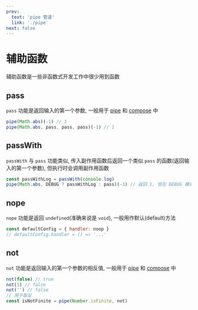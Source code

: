 ```yaml
---
prev:
  text: 'pipe 管道'
  link: './pipe'
next: false
---
```


# 辅助函数

辅助函数是一些非函数式开发工作中很少用到函数

## pass

`pass` 功能是返回输入的第一个参数, 一般用于 [pipe](./pipe) 和 [compose](./compose) 中

```js {2}
pipe(Math.abs)(-1) // 1
pipe(Math.abs, pass, pass, pass)(-1) // 1
```

## passWith

`passWith` 与 `pass` 功能类似, 传入副作用函数后返回一个类似 `pass` 的函数(返回输入的第一个参数), 但执行时会调用副作用函数

```js {1}
const passWithLog = passWith(console.log)
pipe(Math.abs, DEBUG ? passWithLog : pass)(-1) // 返回 1, 但在 DEBUG 模式下会调用 console.log
```

## nope

`nope` 功能是返回 `undefined`(准确来说是 `void`), 一般用作默认(default)方法

```js {1}
const defaultConfig = { handler: noop }
// defaultConfig.handler = () => '...'
```

## not

`not` 功能是返回输入的第一个参数的相反值, 一般用于 [pipe](./pipe) 和 [compose](./compose) 中

```js {5}
not(false) // true
not(1) // false
not('') // false
// 用于取反
const isNotFinite = pipe(Number.isFinite, not)
```
